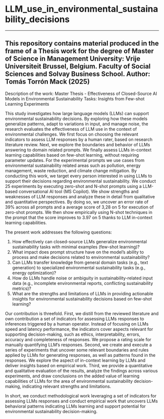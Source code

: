 # LLM_use_in_environmental_sustainability_decisions
------------------------
This repository contains material produced in the frame of a Thesis work for the degree of Master of Science in Management
University: Vrije Universiteit Brussel, Belgium. Faculty of Social Sciences and Solvay Business School.
Author: Tomás Torrón Mack (2025)
------------------------
Description of the work:
Master Thesis - Effectiveness of Closed-Source AI Models in Environmental Sustainability Tasks: Insights from Few-shot Learning Experiments

This study investigates how large language models (LLMs) can support environmental sustainability decisions. By exploring how these models generalize patterns, adapt to variations in input, and manage noise, the research evaluates the effectiveness of LLM use in the context of environmental challenges. We first focus on choosing the relevant indicators to assess LLM responses by a human rater, based on research literature review.  Next, we explore the boundaries and behavior of LLMs answering to domain related prompts. We finally assess LLMs in-context learning capabilities based on few-shot learning, without requiring parameter updates. For the experimental prompts we use cases from environmental sustainability related areas such as pollution, energy management, waste reduction, and climate change mitigation.
By conducting this work, we target every person interested in using LLMs to support their decisions regarding environmental sustainability. We conduct 25 experiments by executing zero-shot and N-shot prompts using a LLM-based conversational AI tool (MS Copilot).  We show strengths and weaknesses of LLM responses and analyze these in detail from qualitative and quantitative perspectives. By doing so, we uncover an error rate of 39% across all prompts and a average score of 3,28 on 5 for execution of zero-shot prompts. We then show empirically using N-shot techniques in the prompt that the score improves to 3.97 on 5 thanks to LLM in-context learning capabilities.

The present work addresses the following questions:
1.	How effectively can closed-source LLMs generalize environmental sustainability tasks with minimal examples (few-shot learning)?
2.	What impact does prompt structure have on the model’s ability to process and make decisions related to environmental sustainability?
3.	Can LLMs transfer knowledge from general domain tasks (e.g., text generation) to specialized environmental sustainability tasks (e.g., energy optimization)?
4.	How do LLMs handle noise or ambiguity in sustainability-related input data (e.g., incomplete environmental reports, conflicting sustainability metrics)?
5.	What are the strengths and limitations of LLMs in providing actionable insights for environmental sustainability decisions based on few-shot learning?

Our contribution is threefold. First, we distill from the reviewed literature and own contribution a set of indicators for assessing LLMs responses to inferences triggered by a human operator. Instead of focusing on LLMs speed and latency performance, the indicators cover aspects relevant for supporting decision-making, such as ethics, interpretability, errors, accuracy and completeness of responses. We propose a rating scale for manually quantifying LLM’s responses.  Second, we create and execute a series of experiments that uncover some relevant boundaries and rules applied by LLMs for generating responses, as well as patterns found in the responses. We explore the aspect of in-context learning by LLMs and deliver insights based on empirical work.  Third, we provide a quantitative and qualitative evaluation of the results, analyze the findings across various experiments, and draw conclusions on the added value of learning capabilities of LLMs for the area of environmental sustainability decision-making, indicating relevant strengths and limitations.

In short, we conduct methodological work leveraging a set of indicators for assessing LLMs responses and conduct empirical work that uncovers LLMs behavioral patterns indicating LLMs learning and support potential for environmental sustainability decision-making.
